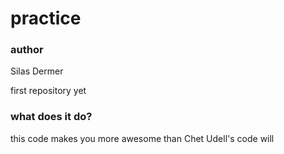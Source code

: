 # practice

### author
Silas Dermer

first repository yet

### what does it do? 
this code makes you more awesome than Chet Udell's code will
